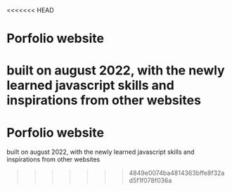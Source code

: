 <<<<<<< HEAD
# Porfolio website

built on august 2022, with the newly learned javascript skills and inspirations from other websites
=======
# Porfolio website

built on august 2022, with the newly learned javascript skills and inspirations from other websites
>>>>>>> 4849e0074ba4814363bffe8f32ad5f1f078f036a
